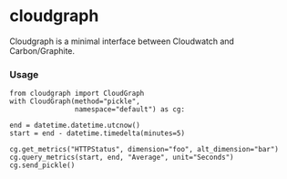 cloudgraph
==========

Cloudgraph is a minimal interface between Cloudwatch and Carbon/Graphite.

### Usage

    from cloudgraph import CloudGraph
    with CloudGraph(method="pickle",
                    namespace="default") as cg:
                    
    end = datetime.datetime.utcnow()
    start = end - datetime.timedelta(minutes=5)
    
    cg.get_metrics("HTTPStatus", dimension="foo", alt_dimension="bar") 
    cg.query_metrics(start, end, "Average", unit="Seconds")
    cg.send_pickle()
        


